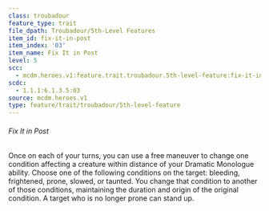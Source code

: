 ```yaml
---
class: troubadour
feature_type: trait
file_dpath: Troubadour/5th-Level Features
item_id: fix-it-in-post
item_index: '03'
item_name: Fix It in Post
level: 5
scc:
  - mcdm.heroes.v1:feature.trait.troubadour.5th-level-feature:fix-it-in-post
scdc:
  - 1.1.1:6.1.3.5:03
source: mcdm.heroes.v1
type: feature/trait/troubadour/5th-level-feature
---
```


###### Fix It in Post

Once on each of your turns, you can use a free maneuver to change one condition affecting a creature within distance of your Dramatic Monologue ability. Choose one of the following conditions on the target: bleeding, frightened, prone, slowed, or taunted. You change that condition to another of those conditions, maintaining the duration and origin of the original condition. A target who is no longer prone can stand up.
